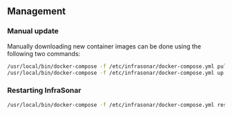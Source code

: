 ## Management

### Manual update

Manually downloading new container images can be done using the following two commands:

```bash
/usr/local/bin/docker-compose -f /etc/infrasonar/docker-compose.yml pull
/usr/local/bin/docker-compose -f /etc/infrasonar/docker-compose.yml up -d
```

### Restarting InfraSonar

```bash
/usr/local/bin/docker-compose -f /etc/infrasonar/docker-compose.yml restart
```